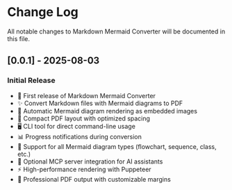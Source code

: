 # Change Log

All notable changes to Markdown Mermaid Converter will be documented in this file.

## [0.0.1] - 2025-08-03

### Initial Release

- 🎉 First release of Markdown Mermaid Converter
- ✨ Convert Markdown files with Mermaid diagrams to PDF
- 🎨 Automatic Mermaid diagram rendering as embedded images
- 📐 Compact PDF layout with optimized spacing
- 🖥️ CLI tool for direct command-line usage
- 📊 Progress notifications during conversion
- 🔧 Support for all Mermaid diagram types (flowchart, sequence, class, etc.)
- 🤖 Optional MCP server integration for AI assistants
- ⚡ High-performance rendering with Puppeteer
- 📄 Professional PDF output with customizable margins
